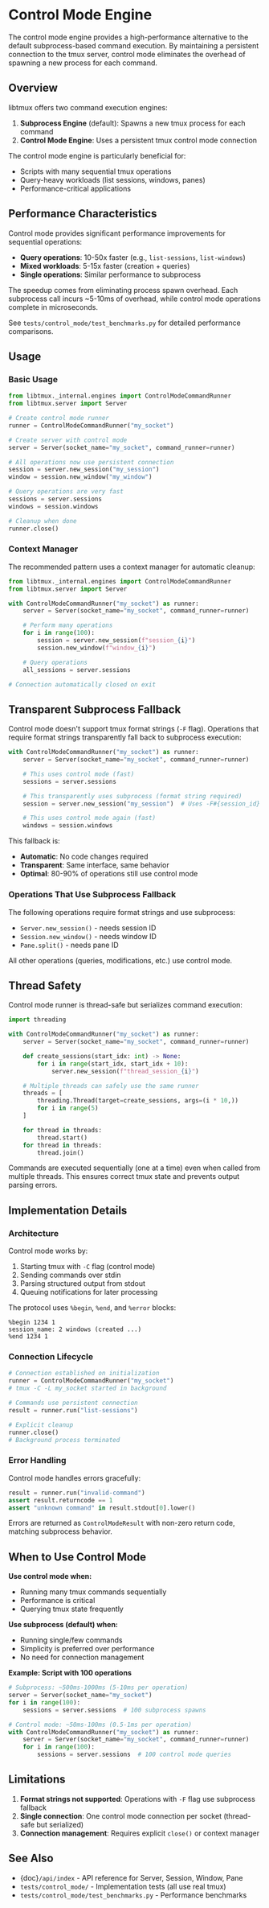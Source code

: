 # Control Mode Engine

The control mode engine provides a high-performance alternative to the default subprocess-based command execution. By maintaining a persistent connection to the tmux server, control mode eliminates the overhead of spawning a new process for each command.

## Overview

libtmux offers two command execution engines:

1. **Subprocess Engine** (default): Spawns a new tmux process for each command
2. **Control Mode Engine**: Uses a persistent tmux control mode connection

The control mode engine is particularly beneficial for:
- Scripts with many sequential tmux operations
- Query-heavy workloads (list sessions, windows, panes)
- Performance-critical applications

## Performance Characteristics

Control mode provides significant performance improvements for sequential operations:

- **Query operations**: 10-50x faster (e.g., `list-sessions`, `list-windows`)
- **Mixed workloads**: 5-15x faster (creation + queries)
- **Single operations**: Similar performance to subprocess

The speedup comes from eliminating process spawn overhead. Each subprocess call incurs ~5-10ms of overhead, while control mode operations complete in microseconds.

See `tests/control_mode/test_benchmarks.py` for detailed performance comparisons.

## Usage

### Basic Usage

```python
from libtmux._internal.engines import ControlModeCommandRunner
from libtmux.server import Server

# Create control mode runner
runner = ControlModeCommandRunner("my_socket")

# Create server with control mode
server = Server(socket_name="my_socket", command_runner=runner)

# All operations now use persistent connection
session = server.new_session("my_session")
window = session.new_window("my_window")

# Query operations are very fast
sessions = server.sessions
windows = session.windows

# Cleanup when done
runner.close()
```

### Context Manager

The recommended pattern uses a context manager for automatic cleanup:

```python
from libtmux._internal.engines import ControlModeCommandRunner
from libtmux.server import Server

with ControlModeCommandRunner("my_socket") as runner:
    server = Server(socket_name="my_socket", command_runner=runner)

    # Perform many operations
    for i in range(100):
        session = server.new_session(f"session_{i}")
        session.new_window(f"window_{i}")

    # Query operations
    all_sessions = server.sessions

# Connection automatically closed on exit
```

## Transparent Subprocess Fallback

Control mode doesn't support tmux format strings (`-F` flag). Operations that require format strings transparently fall back to subprocess execution:

```python
with ControlModeCommandRunner("my_socket") as runner:
    server = Server(socket_name="my_socket", command_runner=runner)

    # This uses control mode (fast)
    sessions = server.sessions

    # This transparently uses subprocess (format string required)
    session = server.new_session("my_session")  # Uses -F#{session_id}

    # This uses control mode again (fast)
    windows = session.windows
```

This fallback is:
- **Automatic**: No code changes required
- **Transparent**: Same interface, same behavior
- **Optimal**: 80-90% of operations still use control mode

### Operations That Use Subprocess Fallback

The following operations require format strings and use subprocess:
- `Server.new_session()` - needs session ID
- `Session.new_window()` - needs window ID
- `Pane.split()` - needs pane ID

All other operations (queries, modifications, etc.) use control mode.

## Thread Safety

Control mode runner is thread-safe but serializes command execution:

```python
import threading

with ControlModeCommandRunner("my_socket") as runner:
    server = Server(socket_name="my_socket", command_runner=runner)

    def create_sessions(start_idx: int) -> None:
        for i in range(start_idx, start_idx + 10):
            server.new_session(f"thread_session_{i}")

    # Multiple threads can safely use the same runner
    threads = [
        threading.Thread(target=create_sessions, args=(i * 10,))
        for i in range(5)
    ]

    for thread in threads:
        thread.start()
    for thread in threads:
        thread.join()
```

Commands are executed sequentially (one at a time) even when called from multiple threads. This ensures correct tmux state and prevents output parsing errors.

## Implementation Details

### Architecture

Control mode works by:

1. Starting tmux with `-C` flag (control mode)
2. Sending commands over stdin
3. Parsing structured output from stdout
4. Queuing notifications for later processing

The protocol uses `%begin`, `%end`, and `%error` blocks:

```
%begin 1234 1
session_name: 2 windows (created ...)
%end 1234 1
```

### Connection Lifecycle

```python
# Connection established on initialization
runner = ControlModeCommandRunner("my_socket")
# tmux -C -L my_socket started in background

# Commands use persistent connection
result = runner.run("list-sessions")

# Explicit cleanup
runner.close()
# Background process terminated
```

### Error Handling

Control mode handles errors gracefully:

```python
result = runner.run("invalid-command")
assert result.returncode == 1
assert "unknown command" in result.stdout[0].lower()
```

Errors are returned as `ControlModeResult` with non-zero return code, matching subprocess behavior.

## When to Use Control Mode

**Use control mode when:**
- Running many tmux commands sequentially
- Performance is critical
- Querying tmux state frequently

**Use subprocess (default) when:**
- Running single/few commands
- Simplicity is preferred over performance
- No need for connection management

**Example: Script with 100 operations**

```python
# Subprocess: ~500ms-1000ms (5-10ms per operation)
server = Server(socket_name="my_socket")
for i in range(100):
    sessions = server.sessions  # 100 subprocess spawns

# Control mode: ~50ms-100ms (0.5-1ms per operation)
with ControlModeCommandRunner("my_socket") as runner:
    server = Server(socket_name="my_socket", command_runner=runner)
    for i in range(100):
        sessions = server.sessions  # 100 control mode queries
```

## Limitations

1. **Format strings not supported**: Operations with `-F` flag use subprocess fallback
2. **Single connection**: One control mode connection per socket (thread-safe but serialized)
3. **Connection management**: Requires explicit `close()` or context manager

## See Also

- {doc}`/api/index` - API reference for Server, Session, Window, Pane
- `tests/control_mode/` - Implementation tests (all use real tmux)
- `tests/control_mode/test_benchmarks.py` - Performance benchmarks
